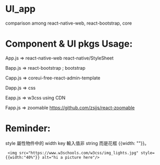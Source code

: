 # UI_app
comparison among react-native-web, react-bootstrap, core

# Component & UI pkgs Usage:

App.js => react-native-web react-native/StyleSheet

Bapp.js => react-bootstrap ; bootstrap

Capp.js => coreui-free-react-admin-template

Dapp.js => css

Eapp.js => w3css using CDN <link/>

Fapp.js => zoomable https://github.com/zsjjs/react-zoomable 

# Reminder:

style 屬性物件中的 width key 輸入值非 string 而是花框 {{width: ""}}。 

     <img src="https://www.w3schools.com/w3css/img_lights.jpg" style={{width:"40%"}} alt="hi a picture here"/>


